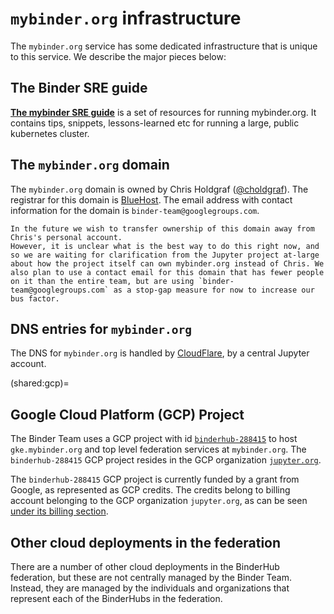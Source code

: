 # `mybinder.org` infrastructure

The `mybinder.org` service has some dedicated infrastructure that is unique to this service.
We describe the major pieces below:

## The Binder SRE guide

[**The mybinder SRE guide**](https://mybinder-sre.readthedocs.io/en/latest/)
is a set of resources for running mybinder.org.
It contains tips, snippets, lessons-learned etc for running a large, public kubernetes cluster.

## The `mybinder.org` domain

The `mybinder.org` domain is owned by Chris Holdgraf ([@choldgraf](https://github.com/choldgraf)).
The registrar for this domain is [BlueHost](https://bluehost.com).
The email address with contact information for the domain is `binder-team@googlegroups.com`.

```{admonition} TODO
In the future we wish to transfer ownership of this domain away from Chris's personal account.
However, it is unclear what is the best way to do this right now, and so we are waiting for clarification from the Jupyter project at-large about how the project itself can own mybinder.org instead of Chris. We also plan to use a contact email for this domain that has fewer people on it than the entire team, but are using `binder-team@googlegroups.com` as a stop-gap measure for now to increase our bus factor.
```

## DNS entries for `mybinder.org`

The DNS for `mybinder.org` is handled by [CloudFlare](https://www.cloudflare.com/), by a central Jupyter account.

(shared:gcp)=
## Google Cloud Platform (GCP) Project

The Binder Team uses a GCP project with id [`binderhub-288415`](https://console.cloud.google.com/home/dashboard?project=binderhub-288415) to host `gke.mybinder.org` and top level federation services at `mybinder.org`. The `binderhub-288415` GCP project resides in the GCP organization [`jupyter.org`](https://console.cloud.google.com/iam-admin/iam?organizationId=920697752286).

The `binderhub-288415` GCP project is currently funded by a grant from Google, as represented as GCP credits. The credits belong to billing account belonging to the GCP organization `jupyter.org`, as can be seen [under its billing section](https://console.cloud.google.com/billing?organizationId=920697752286).

## Other cloud deployments in the federation

There are a number of other cloud deployments in the BinderHub federation, but these are not centrally managed by the Binder Team.
Instead, they are managed by the individuals and organizations that represent each of the BinderHubs in the federation.
